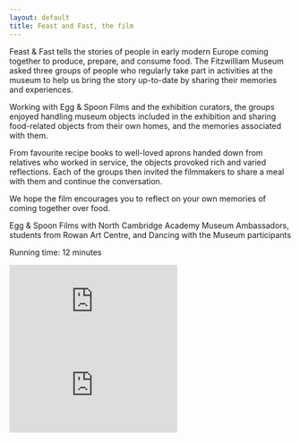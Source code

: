 ```yaml
---
layout: default
title: Feast and Fast, the film
---
```


Feast & Fast tells the stories of people in early modern Europe coming together to produce, prepare, and consume food. The Fitzwilliam Museum asked three groups of people who regularly take part in activities at the museum to help us bring the story up-to-date by sharing their memories and experiences.

Working with Egg & Spoon Films and the exhibition curators, the groups enjoyed handling museum objects included in the exhibition and sharing food-related objects from their own homes, and the memories associated with them.

From favourite recipe books to well-loved aprons handed down from relatives who worked in service, the objects provoked rich and varied reflections. Each of the groups then invited the filmmakers to share a meal with them and continue the conversation.

We hope the film encourages you to reflect on your own memories of coming together over food.

Egg & Spoon Films with North Cambridge Academy Museum Ambassadors, students from Rowan Art Centre, and Dancing with the Museum participants

Running time: 12 minutes

<div class="embed-responsive embed-responsive-16by9">
  <iframe class="embed-responsive-item" src="https://www.youtube.com/embed/3jf23sAahFI" frameborder="0" allow="accelerometer; autoplay; encrypted-media; gyroscope; picture-in-picture" allowfullscreen></iframe>
</div>

<div class="embed-responsive embed-responsive-16by9">
  <iframe class="embed-responsive-item" src="https://www.youtube.com/embed/db5-tjOnTWs" frameborder="0" allow="accelerometer; autoplay; encrypted-media; gyroscope; picture-in-picture" allowfullscreen></iframe>
</div>
